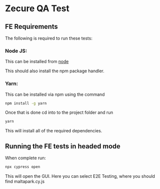 # Zecure QA Test

## FE Requirements
The following is required to run these tests:

### Node JS: 
This can be installed from [node](https://nodejs.org/en/)

This should also install the npm package handler.

### Yarn: 
This can be installed via npm using the command
```bash
npm install -g yarn
```

Once that is done cd into to the project folder and run 
```bash
yarn
```
This will install all of the required dependencies.

## Running the FE tests in headed mode
When complete run:
```bash
npx cypress open
```
This will open the GUI.
Here you can select E2E Testing, where you should find maltapark.cy.js